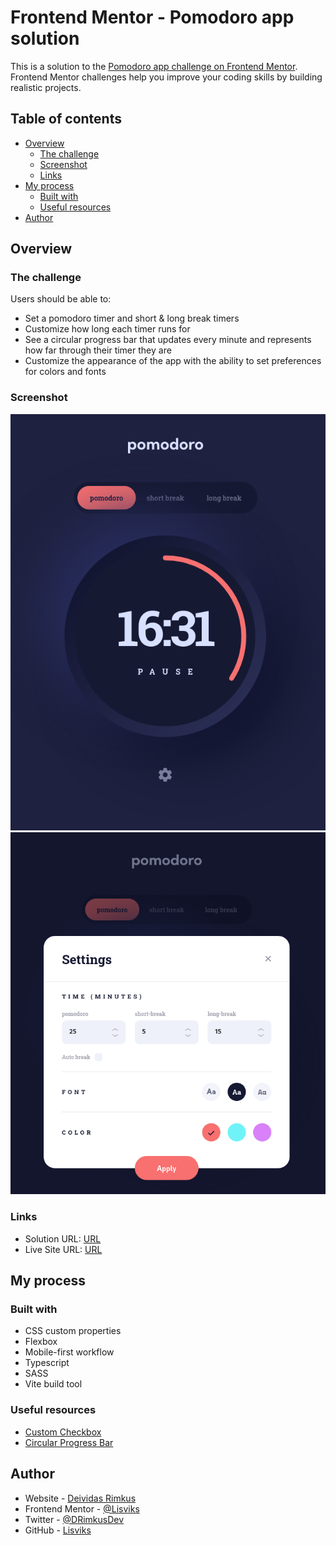# Frontend Mentor - Pomodoro app solution

This is a solution to the [Pomodoro app challenge on Frontend Mentor](https://www.frontendmentor.io/challenges/pomodoro-app-KBFnycJ6G). Frontend Mentor challenges help you improve your coding skills by building realistic projects.

## Table of contents

- [Overview](#overview)
  - [The challenge](#the-challenge)
  - [Screenshot](#screenshot)
  - [Links](#links)
- [My process](#my-process)
  - [Built with](#built-with)
  - [Useful resources](#useful-resources)
- [Author](#author)

## Overview

### The challenge

Users should be able to:

- Set a pomodoro timer and short & long break timers
- Customize how long each timer runs for
- See a circular progress bar that updates every minute and represents how far through their timer they are
- Customize the appearance of the app with the ability to set preferences for colors and fonts

### Screenshot

![](./screenshots/app-screenshot.png)
![](./screenshots/settings-screenshot.png)

### Links

- Solution URL: [URL]()
- Live Site URL: [URL]()

## My process

### Built with

- CSS custom properties
- Flexbox
- Mobile-first workflow
- Typescript
- SASS
- Vite build tool

### Useful resources

- [Custom Checkbox](https://www.w3schools.com/howto/tryit.asp?filename=tryhow_css_custom_checkbox)
- [Circular Progress Bar](https://codepen.io/sergiopedercini/pen/aWawra)

## Author

- Website - [Deividas Rimkus](https://deividas.blog)
- Frontend Mentor - [@Lisviks](https://www.frontendmentor.io/profile/Lisviks)
- Twitter - [@DRimkusDev](https://www.twitter.com/DRimkusDev)
- GitHub - [Lisviks](https://github.com/Lisviks)
